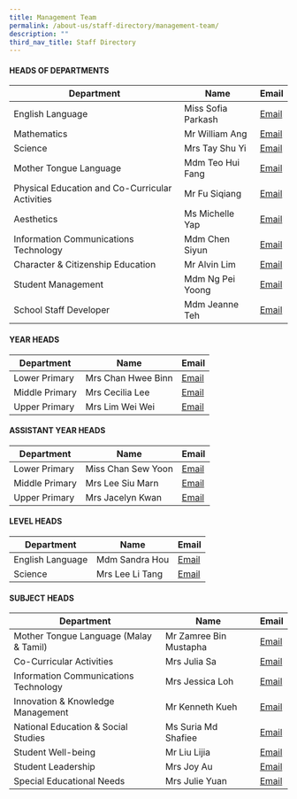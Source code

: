 ```yaml
---
title: Management Team
permalink: /about-us/staff-directory/management-team/
description: ""
third_nav_title: Staff Directory
---
```

#### HEADS OF DEPARTMENTS

| Department | Name | Email |
| -------- | -------- | -------- |
| English Language     | Miss Sofia Parkash     | <a href="mailto:sofia_gita_parkash@moe.edu.sg" target="">Email</a>     |
| Mathematics     | Mr William Ang     | <a href="mailto:ang_kia_wei_william@moe.edu.sg" target="">Email</a>     |
| Science     | Mrs Tay Shu Yi     | <a href="mailto:wee_shu_yi@moe.edu.sg" target="">Email</a>     |
| Mother Tongue Language     | Mdm Teo Hui Fang    | <a href="mailto:teo_hui_fang@moe.edu.sg" target="">Email</a>     |
| Physical Education and Co-Curricular Activities     | Mr Fu Siqiang    | <a href="mailto:fu_siqiang@moe.edu.sg" target="">Email</a>    |
| Aesthetics     | Ms Michelle Yap     | <a href="mailto:yap_hui_ching_michelle@moe.edu.sg" target="">Email</a>     |
| Information Communications Technology    | Mdm Chen Siyun    | <a href="mailto:chen_siyun@moe.edu.sg" target="">Email</a>     |
| Character &amp; Citizenship Education     | Mr Alvin Lim     | <a href="mailto:alvin_lim_hsu_jin@moe.edu.sg" target="">Email</a>    |
| Student Management    | Mdm Ng Pei Yoong   | <a href="mailto:ng_pei_yoong@moe.edu.sg" target="">Email</a>    |
| School Staff Developer     | Mdm Jeanne Teh     | <a href="mailto:teh_hsiao_chuin@moe.edu.sg" target="">Email</a>    |

#### YEAR HEADS

| Department | Name | Email |
| -------- | -------- | -------- |
| Lower Primary     | Mrs Chan Hwee Binn     | <a href="mailto:seah_hwee_binn@moe.edu.sg" target="">Email</a>     |
| Middle Primary     | Mrs Cecilia Lee    | <a href="mailto:cecilia_peralta_lee@moe.edu.sg" target="">Email</a>     |
| Upper Primary     | Mrs Lim Wei Wei     | <a href="mailto:chua_wei_wei@moe.edu.sg" target="">Email</a>     |

#### ASSISTANT YEAR HEADS

| Department | Name | Email |
| -------- | -------- | -------- |
| Lower Primary     | Miss Chan Sew Yoon     | <a href="mailto:chan_sew_yoon@moe.edu.sg" target="">Email</a>     |
| Middle Primary     | Mrs Lee Siu Marn    | <a href="mailto:leong_siu_marn@moe.edu.sg" target="">Email</a>     |
| Upper Primary     | Mrs Jacelyn Kwan     | <a href="mailto:chia_pin_jhin@moe.edu.sg" target="">Email</a>     |

#### LEVEL HEADS

| Department | Name | Email |
| -------- | -------- | -------- |
| English Language    | Mdm Sandra Hou     | <a href="mailto:hou_may_wah_sandra@moe.edu.sg" target="">Email</a>     |
| Science     | Mrs Lee Li Tang     | <a href="mailto:tang_li_tang@moe.edu.sg" target="">Email</a>     |

#### SUBJECT HEADS

| Department | Name | Email |
| -------- | -------- | -------- |
| Mother Tongue Language (Malay &amp; Tamil)    | Mr Zamree Bin Mustapha     | <a href="mailto:zamree_mustapha@moe.edu.sg" target="">Email</a>     |
| Co-Curricular Activities     | Mrs Julia Sa     | <a href="mailto:lim_mei_chia_julia@moe.edu.sg" target="">Email</a>     |
| Information Communications Technology     | Mrs Jessica Loh     | <a href="mailto:teo_yiying_jessica@moe.edu.sg" target="">Email</a>     |
| Innovation &amp; Knowledge Management     | Mr Kenneth Kueh     | <a href="mailto:kenneth_kueh@moe.edu.sg" target="">Email</a>    |
| National Education &amp; Social Studies     | Ms Suria Md Shafiee     | <a href="mailto:suria_mohamed_shafiee@moe.edu.sg" target="">Email</a>     |
| Student Well-being     | Mr Liu Lijia     | <a href="mailto:liu_lijia@moe.edu.sg" target="">Email</a>     |
| Student Leadership     | Mrs Joy Au     | <a href="mailto:tham_kar_yee@moe.edu.sg" target="">Email</a>     |
| Special Educational Needs     | Mrs Julie Yuan     | <a href="mailto:julie_phoebe_low@moe.edu.sg" target="">Email</a>     |